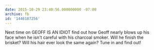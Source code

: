 ```yaml
---
date: 2015-10-29 23:40:56.000000000 -07:00
archive: fb
id: '1446187256'
---
```


Next time on GEOFF IS AN IDIOT find out how Geoff nearly blows up his face when he isn't careful with his charcoal smoker. Will he finish the brisket? Will his hair ever look the same again? Tune in and find out!
